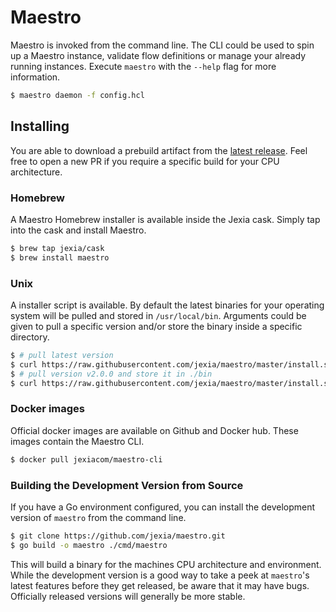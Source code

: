 # Maestro

Maestro is invoked from the command line. The CLI could be used to spin up a Maestro instance, validate flow definitions or manage your already running instances.
Execute `maestro` with the `--help` flag for more information.

```bash
$ maestro daemon -f config.hcl
```

## Installing

You are able to download a prebuild artifact from the [latest release](https://github.com/jexia/maestro/releases).
Feel free to open a new PR if you require a specific build for your CPU architecture.

### Homebrew

A Maestro Homebrew installer is available inside the Jexia cask.
Simply tap into the cask and install Maestro.

```sh
$ brew tap jexia/cask
$ brew install maestro
```

### Unix

A installer script is available.
By default the latest binaries for your operating system will be pulled and stored in `/usr/local/bin`.
Arguments could be given to pull a specific version and/or store the binary inside a specific directory.

```sh
$ # pull latest version
$ curl https://raw.githubusercontent.com/jexia/maestro/master/install.sh | sh
$ # pull version v2.0.0 and store it in ./bin
$ curl https://raw.githubusercontent.com/jexia/maestro/master/install.sh | sh -s -- -b ./bin v2.0.0
```

### Docker images

Official docker images are available on Github and Docker hub. These images contain the Maestro CLI.

```sh
$ docker pull jexiacom/maestro-cli
```

### Building the Development Version from Source

If you have a Go environment
configured, you can install the development version of `maestro` from
the command line.

```sh
$ git clone https://github.com/jexia/maestro.git
$ go build -o maestro ./cmd/maestro
```

This will build a binary for the machines CPU architecture and environment.
While the development version is a good way to take a peek at
`maestro`'s latest features before they get released, be aware that it
may have bugs. Officially released versions will generally be more
stable.
